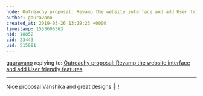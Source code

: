 ```yaml
---
node: Outreachy proposal: Revamp the website interface and add User friendly features
author: gauravano
created_at: 2019-03-26 13:19:23 +0000
timestamp: 1553606363
nid: 18852
cid: 23443
uid: 515081
---
```




[gauravano](../profile/gauravano) replying to: [Outreachy proposal: Revamp the website interface and add User friendly features](../notes/vanshika421/03-26-2019/outreachy-proposal-revamp-the-website-interface-and-add-user-friendly-features)

----
 Nice proposal Vanshika and great designs 🎉 !